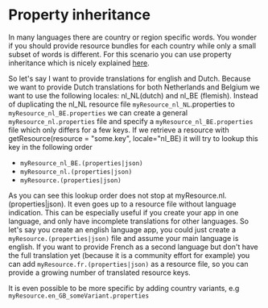 # Property inheritance

In many languages there are country or region specific words. You  wonder if you should provide resource bundles for each country while only a small subset of words is different. For this scenario you can use property inheritance which is nicely explained [here](https://www.baeldung.com/java-resourcebundle#inheritance).

So let's say I want to provide translations for english and Dutch. Because we want to provide Dutch translations for both Netherlands and Belgium we want to use the following locales: nl\_NL\(dutch\) and nl\_BE \(flemish\). Instead of duplicating the nl\_NL resource file `myResource_nl_NL`.properties to `myResource_nl_BE.properties` we can create a general `myResource_nl.properties` file and specify a `myResource_nl_BE.properties` file which only differs for a few keys. If we retrieve a resource with getResource\(resource = "some.key", locale="nl\_BE\) it will try to lookup this key in the following order

* `myResource_nl_BE.(properties|json)`
* `myResource_nl.(properties|json)`
* `myResource.(properties|json)`

 As you can see this lookup order does not stop at myResource.nl.\(properties\|json\). It even goes up to a resource file without language indication. This can be especially useful if you create your app in one language, and only have incomplete translations for other languages. So let's say you create an english language app, you could just create a `myResource.(properties|json)` file and assume your main language is english. If you want to provide French as a second language but don't have the full translation yet \(because it is a community effort for example\) you can add `myResource.fr.(properties|json)` as a resource file, so you can provide a growing number of translated resource keys. 

It is even possible to be more specific by adding country variants, e.g `myResource.en_GB_someVariant.properties`

